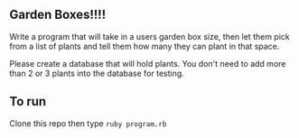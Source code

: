 ## Garden Boxes!!!!

Write a program that will take in a users garden box size, then let them pick from a list of plants and tell them how many they can plant in that space.

Please create a database that will hold plants. You don't need to add more than 2 or 3 plants into the database for testing.


## To run

Clone this repo then type `ruby program.rb`